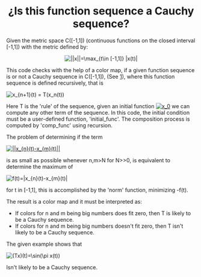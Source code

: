 # <center>¿Is this function sequence a Cauchy sequence?</center>

 Given the metric space C([-1,1]) (continuous functions on the closed interval [-1,1]) with the metric defined by:
 
 <center><img src="https://latex.codecogs.com/gif.latex?||x||=\max_{t\in&space;[-1,1]}&space;|x(t)|" title="||x||=\max_{t\in [-1,1]} |x(t)|" /></center>

 This code checks with the help of a color map, if a given function sequence is or not a Cauchy sequence in C([-1,1]), (See [1](https://en.wikipedia.org/wiki/Cauchy_sequence)), where this function sequence is defined recursively, that is
 
 <img src="https://latex.codecogs.com/gif.latex?x_{n&plus;1}(t)&space;=&space;T(x_n(t))" title="x_{n+1}(t) = T(x_n(t))" />
 
Here T is the 'rule' of the sequence, given an initial function <a href="https://www.codecogs.com/eqnedit.php?latex=x_0" target="_blank"><img src="https://latex.codecogs.com/gif.latex?x_0" title="x_0" /></a> we can compute any other term of the sequence. In this code, the initial condition must be a user-defined function, 'initial_func'. The composition process is computed by 'comp_func' using recursion.
 
The problem of determining if the term  

<a href="https://www.codecogs.com/eqnedit.php?latex=||x_{n}(t)-x_{m}(t)||" target="_blank"><img src="https://latex.codecogs.com/gif.latex?||x_{n}(t)-x_{m}(t)||" title="||x_{n}(t)-x_{m}(t)||" /></a> 

is as small as possible whenever n,m>N for N>>0, is equivalent to determine the maximum of

<img src="https://latex.codecogs.com/gif.latex?f(t)=|x_{n}(t)-x_{m}(t)|" title="f(t)=|x_{n}(t)-x_{m}(t)|" /> 

for t in [-1,1], this is accomplished by the 'norm' function, minimizing -f(t).

The result is a color map and it must be interpreted as:
- If colors for n and m being big numbers does fit zero, then T is likely to be a Cauchy sequence.
- If colors for n and m being big numbers doesn't fit zero, then T isn't likely to be a Cauchy sequence.

The given example shows that 

<img src="https://latex.codecogs.com/gif.latex?(Tx)(t)=\sin(\pi&space;x(t))" title="(Tx)(t)=\sin(\pi x(t))" />

Isn't likely to be a Cauchy sequence. 
